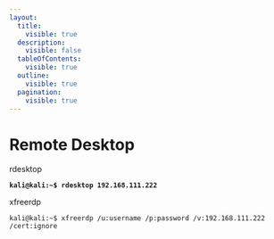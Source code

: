 ```yaml
---
layout:
  title:
    visible: true
  description:
    visible: false
  tableOfContents:
    visible: true
  outline:
    visible: true
  pagination:
    visible: true
---
```


# Remote Desktop

rdesktop

<pre class="language-shell-session"><code class="lang-shell-session"><strong>kali@kali:~$ rdesktop 192.168.111.222
</strong></code></pre>

xfreerdp

```shell-session
kali@kali:~$ xfreerdp /u:username /p:password /v:192.168.111.222 /cert:ignore
```
